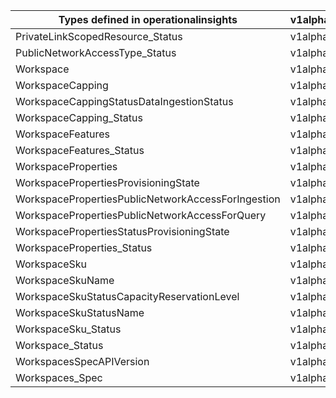 | Types defined in operationalinsights               | v1alpha1api20210601 |
|----------------------------------------------------|---------------------|
| PrivateLinkScopedResource_Status                   | v1alpha1api20210601 |
| PublicNetworkAccessType_Status                     | v1alpha1api20210601 |
| Workspace                                          | v1alpha1api20210601 |
| WorkspaceCapping                                   | v1alpha1api20210601 |
| WorkspaceCappingStatusDataIngestionStatus          | v1alpha1api20210601 |
| WorkspaceCapping_Status                            | v1alpha1api20210601 |
| WorkspaceFeatures                                  | v1alpha1api20210601 |
| WorkspaceFeatures_Status                           | v1alpha1api20210601 |
| WorkspaceProperties                                | v1alpha1api20210601 |
| WorkspacePropertiesProvisioningState               | v1alpha1api20210601 |
| WorkspacePropertiesPublicNetworkAccessForIngestion | v1alpha1api20210601 |
| WorkspacePropertiesPublicNetworkAccessForQuery     | v1alpha1api20210601 |
| WorkspacePropertiesStatusProvisioningState         | v1alpha1api20210601 |
| WorkspaceProperties_Status                         | v1alpha1api20210601 |
| WorkspaceSku                                       | v1alpha1api20210601 |
| WorkspaceSkuName                                   | v1alpha1api20210601 |
| WorkspaceSkuStatusCapacityReservationLevel         | v1alpha1api20210601 |
| WorkspaceSkuStatusName                             | v1alpha1api20210601 |
| WorkspaceSku_Status                                | v1alpha1api20210601 |
| Workspace_Status                                   | v1alpha1api20210601 |
| WorkspacesSpecAPIVersion                           | v1alpha1api20210601 |
| Workspaces_Spec                                    | v1alpha1api20210601 |
